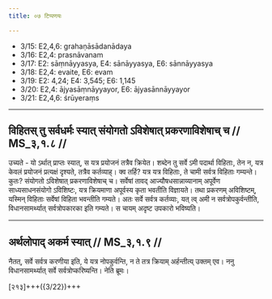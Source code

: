 ```yaml
---
title: ०७ टिप्पणयः

---
```

- 3/15: E2,4,6: grahaṇāsādanādaya
- 3/16: E2,4: prasnāvanam
- 3/17: E2: sāṃnāyyasya, E4: sānāyyasya, E6: sānnāyyasya
- 3/18: E2,4: evaite, E6: evam
- 3/19: E2: 4,24; E4: 3,545; E6: 1,145
- 3/20: E2,4: ājyasāṃnāyyayor, E6: ājyasānnāyyayor
- 3/21: E2,4,6: śrūyeraṃs

____________________________________________


## विहितस् तु सर्वधर्मः स्यात् संयोगतो ऽविशेषात् प्रकरणाविशेषाच् च // MS_३,१.८ //

उच्यते - यो ऽर्थात् प्राप्तः स्यात्, स यत्र प्रयोजनं तत्रैव क्रियेत। शब्देन तु सर्वे ऽमी पदार्था विहिताः, तेन न, यत्र केवलं प्रयोजनं प्रत्यक्षं दृश्यते, तत्रैव कर्तव्याह्। क्व तर्हि? यत्र यत्र विहिताः, ते चामी सर्वत्र विहिताः गम्यन्ते। कुतः? संयोगतो ऽविशेषात् प्रकरणाविशेषाच् च। सर्वेषां तावद् आज्यौषधसान्नाय्यानाम् अपूर्वेण साध्यसाधनसंयोगो ऽविशिष्टः, यत्र क्रियमाणा अपूर्वस्य कृता भवतीति विज्ञायते। तथा प्रकरणम् अविशिष्टम्, यस्मिन् विहिताः सर्वेषां विहिता भवन्तीति गम्यते। अतः सर्वे सर्वत्र कर्तव्याः, यत् त्व् अमी न सर्वत्रोपकुर्वन्तीति, विधानसामर्थ्यात् सर्वत्रोपकारका इति गम्यते। स चायम् अदृष्ट उपकारो भविष्यति।


____________________________________________


## अर्थलोपाद् अकर्म स्यात् // MS_३,१.९ //

नैतत्, सर्वे सर्वत्र करणीया इति, ये यत्र नोपकुर्वन्ति, न ते तत्र क्रियाम् अर्हन्तीत्य् उक्तम् एव। ननु विधानसामर्थ्यात् सर्वे सर्वत्रोप्करिष्यन्ति। नेति ब्रूमः।

[२१३]+++({3/22})+++